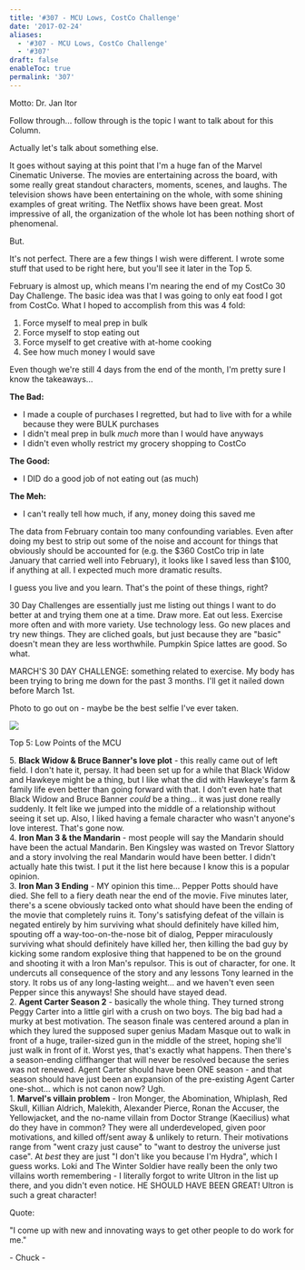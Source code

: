 ```yaml
---
title: '#307 - MCU Lows, CostCo Challenge'
date: '2017-02-24'
aliases:
  - '#307 - MCU Lows, CostCo Challenge'
  - '#307'
draft: false
enableToc: true
permalink: '307'
---
```


Motto: Dr. Jan Itor

  
Follow through... follow through is the topic I want to talk about for this Column.

  
Actually let's talk about something else.

  
It goes without saying at this point that I'm a huge fan of the Marvel Cinematic Universe. The movies are entertaining across the board, with some really great standout characters, moments, scenes, and laughs. The television shows have been entertaining on the whole, with some shining examples of great writing. The Netflix shows have been great. Most impressive of all, the organization of the whole lot has been nothing short of phenomenal.

  
But.

  
It's not perfect. There are a few things I wish were different. I wrote some stuff that used to be right here, but you'll see it later in the Top 5.

  
February is almost up, which means I'm nearing the end of my CostCo 30 Day Challenge. The basic idea was that I was going to only eat food I got from CostCo. What I hoped to accomplish from this was 4 fold:  
  
1. Force myself to meal prep in bulk
2. Force myself to stop eating out
3. Force myself to get creative with at-home cooking
4. See how much money I would save
  
Even though we're still 4 days from the end of the month, I'm pretty sure I know the takeaways...   
  
**The Bad:**  
* I made a couple of purchases I regretted, but had to live with for a while because they were BULK purchases
* I didn't meal prep in bulk _much_ more than I would have anyways
* I didn't even wholly restrict my grocery shopping to CostCo

**The Good:**
  
  
* I DID do a good job of not eating out (as much)

**The Meh:**

* I can't really tell how much, if any, money doing this saved me

The data from February contain too many confounding variables. Even after doing my best to strip out some of the noise and account for things that obviously should be accounted for (e.g. the $360 CostCo trip in late January that carried well into February), it looks like I saved less than $100, if anything at all. I expected much more dramatic results.

  
I guess you live and you learn. That's the point of these things, right?

  
30 Day Challenges are essentially just me listing out things I want to do better at and trying them one at a time. Draw more. Eat out less. Exercise more often and with more variety. Use technology less. Go new places and try new things. They are cliched goals, but just because they are "basic" doesn't mean they are less worthwhile. Pumpkin Spice lattes are good. So what.  
  
MARCH'S 30 DAY CHALLENGE: something related to exercise. My body has been trying to bring me down for the past 3 months. I'll get it nailed down before March 1st.  

  
Photo to go out on - maybe be the best selfie I've ever taken.

  
[![](assets/307-1.jpg)](https://4.bp.blogspot.com/-ZSgVoaieXPo/WKpbNjRyQwI/AAAAAAACmaA/VptPMSQdtmQoet9rwQ6N8iHnAecw3PZVgCKgB/s1600/IMG%5F20170218%5F190331.jpg)

  
Top 5: Low Points of the MCU

5\. **Black Widow & Bruce Banner's love plot** \- this really came out of left field. I don't hate it, persay. It had been set up for a while that Black Widow and Hawkeye might be a thing, but I like what the did with Hawkeye's farm & family life even better than going forward with that. I don't even hate that Black Widow and Bruce Banner _could_ be a thing... it was just done really suddenly. It felt like we jumped into the middle of a relationship without seeing it set up. Also, I liked having a female character who wasn't anyone's love interest. That's gone now.  
4\. **Iron Man 3 & the Mandarin** \- most people will say the Mandarin should have been the actual Mandarin. Ben Kingsley was wasted on Trevor Slattory and a story involving the real Mandarin would have been better. I didn't actually hate this twist. I put it the list here because I know this is a popular opinion.  
3\. **Iron Man 3 Ending** \- MY opinion this time... Pepper Potts should have died. She fell to a fiery death near the end of the movie. Five minutes later, there's a scene obviously tacked onto what should have been the ending of the movie that completely ruins it. Tony's satisfying defeat of the villain is negated entirely by him surviving what should definitely have killed him, spouting off a way-too-on-the-nose bit of dialog, Pepper miraculously surviving what should definitely have killed her, then killing the bad guy by kicking some random explosive thing that happened to be on the ground and shooting it with a Iron Man's repulsor. This is out of character, for one. It undercuts all consequence of the story and any lessons Tony learned in the story. It robs us of any long-lasting weight... and we haven't even seen Pepper since this anyways! She should have stayed dead.  
2\. **Agent Carter Season 2** \- basically the whole thing. They turned strong Peggy Carter into a little girl with a crush on two boys. The big bad had a murky at best motivation. The season finale was centered around a plan in which they lured the supposed super genius Madam Masque out to walk in front of a huge, trailer-sized gun in the middle of the street, hoping she'll just walk in front of it. Worst yes, that's exactly what happens. Then there's a season-ending cliffhanger that will never be resolved because the series was not renewed. Agent Carter should have been ONE season - and that season should have just been an expansion of the pre-existing Agent Carter one-shot... which is not canon now? Ugh.  
1\. **Marvel's villain problem** \- Iron Monger, the Abomination, Whiplash, Red Skull, Killian Aldrich, Malekith, Alexander Pierce, Ronan the Accuser, the Yellowjacket, and the no-name villain from Doctor Strange (Kaecilius) what do they have in common? They were all underdeveloped, given poor motivations, and killed off/sent away & unlikely to return. Their motivations range from "went crazy just cause" to "want to destroy the universe just case". At _best_ they are just "I don't like you because I'm Hydra", which I guess works. Loki and The Winter Soldier have really been the only two villains worth remembering - I literally forgot to write Ultron in the list up there, and you didn't even notice. HE SHOULD HAVE BEEN GREAT! Ultron is such a great character!

  
Quote:

"I come up with new and innovating ways to get other people to do work for me."

\- Chuck -
